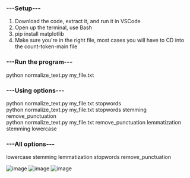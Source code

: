 ### ---Setup---
1. Download the code, extract it, and run it in VSCode
2. Open up the terminal, use Bash
3. pip install matplotlib
4. Make sure you're in the right file, most cases you will have to CD into the count-token-main file

### ---Run the program---
python normalize_text.py my_file.txt

### ---Using options---
python normalize_text.py my_file.txt stopwords  
python normalize_text.py my_file.txt stopwords stemming remove_punctuation  
python normalize_text.py my_file.txt remove_punctuation lemmatization stemming lowercase  

### ---All options---
lowercase stemming lemmatization stopwords remove_punctuation

![image](https://github.com/user-attachments/assets/92b629ad-8225-4a1e-b636-d75394ced1eb)
![image](https://github.com/user-attachments/assets/00bb498d-27f6-4e79-aadb-bfe41f9b8efe)
![image](https://github.com/user-attachments/assets/37e47741-dccf-41c8-8671-5a56a1413e24)

